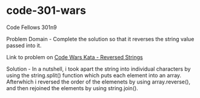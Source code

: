 # code-301-wars
Code Fellows 301n9

Problem Domain -
Complete the solution so that it reverses the string value passed into it.


Link to problem on [Code Wars Kata - Reversed Strings](https://www.codewars.com/kata/reversed-strings/train/javascript)


Solution -
In a nutshell, i took apart the string into individual characters by using the string.split() function which puts each element into an array. Afterwhich i reversed the order of the elemenets by using array.reverse(), and then rejoined the elements by using string.join().
